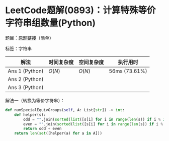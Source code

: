 # LeetCode题解(0893)：计算特殊等价字符串组数量(Python)

题目：[原题链接](https://leetcode-cn.com/problems/groups-of-special-equivalent-strings/)（简单）

标签：字符串

| 解法           | 时间复杂度 | 空间复杂度 | 执行用时      |
| -------------- | ---------- | ---------- | ------------- |
| Ans 1 (Python) | $O(N)$     | $O(N)$     | 56ms (73.61%) |
| Ans 2 (Python) |            |            |               |
| Ans 3 (Python) |            |            |               |

解法一（转换为等价字符串）：

```python
def numSpecialEquivGroups(self, A: List[str]) -> int:
    def helper(s):
        odd = "".join(sorted(list([s[i] for i in range(len(s)) if i % 2 == 0])))
        even = "".join(sorted(list([s[i] for i in range(len(s)) if i % 2 == 1])))
        return odd + even
    return len(set([helper(a) for a in A]))
```